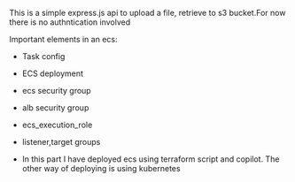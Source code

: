 This is a simple express.js api to upload a file, retrieve to s3 bucket.For now there is no authntication involved

Important elements in an ecs:

- Task config
- ECS deployment
- ecs security group
- alb security group
- ecs_execution_role
- listener,target groups

- In this part I have deployed ecs using terraform script and copilot. The other way of deploying is using kubernetes
